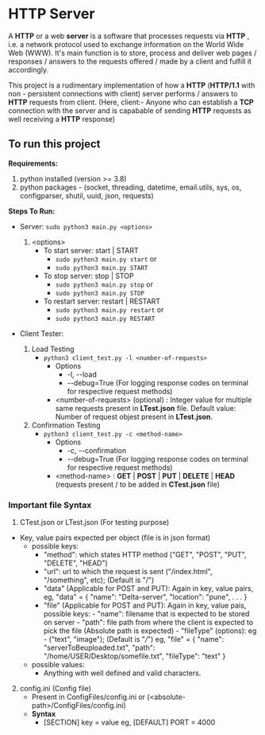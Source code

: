 # HTTP Server

A **HTTP** or a web **server** is a software that processes requests via **HTTP** , i.e. a network protocol used to exchange information on the World Wide Web (WWW). It's main function is to store, process and deliver web pages / responses / answers to the requests offered / made by a client and fulfill it accordingly.

This project is a rudimentary implementation of how a **HTTP** (**HTTP/1.1** with non - persistent connections with client) server performs / answers to **HTTP** requests from client.
(Here, client:- Anyone who can establish a **TCP** connection with the server and is capabable of sending **HTTP** requests as well receiving a **HTTP** response)

## To run this project

**Requirements:**

1. python installed (version >= 3.8)
2. python packages - (socket, threading, datetime, email.utils, sys, os, configparser, shutil, uuid, json, requests)

**Steps To Run:**

- Server:
  `sudo python3 main.py <options>`
    1. \<options>
        - To start server: start | START
            - `sudo python3 main.py start`
            or
            - `sudo python3 main.py START`
        - To stop server: stop | STOP
            - `sudo python3 main.py stop`
            or
            - `sudo python3 main.py STOP`
        - To restart server: restart | RESTART
            - `sudo python3 main.py restart`
            or
            - `sudo python3 main.py RESTART`

- Client Tester:
    1. Load Testing
        - `python3 client_test.py -l <number-of-requests>`
            - Options
                - -l, --load
                - --debug=True (For logging response codes on terminal for respective request methods)
            - \<number-of-requests> (optional) : Integer value for multiple same requests present in **LTest.json** file.
            Default value: Number of request objest present in **LTest.json**.
    2. Confirmation Testing
        - `python3 client_test.py -c <method-name>`
            - Options
                - -c, --confirmation
                - --debug=True (For logging response codes on terminal for respective request methods)
            - \<method-name> : **GET** | **POST** | **PUT** | **DELETE** | **HEAD** (requests present / to be added in **CTest.json** file)

### Important file Syntax

1. CTest.json or LTest.json (For testing purpose)
  - Key, value pairs expected per object (file is in json format)
    - possible keys:
        - "method": which states HTTP method ("GET", "POST", "PUT", "DELETE", "HEAD")
        - "url": url to which the request is sent ("/index.html", "/something", etc); (Default is "/")
        - "data" (Applicable for POST and PUT):
            Again in key, value pairs, eg,
            "data" = {
                "name": "Delta-server",
                "location": "pune",
                .
                .
                .
            }
        - "file" (Applicable for POST and PUT):
            Again in key, value pais, possible keys:
                - "name": filename that is expected to be stored on server
                - "path": file path from where the client is expected to pick the file (Absolute path is expected)
                - "fileType" (options): eg - ("text", "image"); (Default is "*/*")
            eg,
            "file" = {
                "name": "serverToBeuploaded.txt",
                "path": "/home/USER/Desktop/somefile.txt",
                "fileType": "text"
            }
    - possible values:
        - Anything with well defined and valid characters.
2. config.ini (Config file)
    - Present in ConfigFiles/config.ini or (\<absolute-path>/ConfigFiles/config.ini)
    - **Syntax**
        - \[SECTION]
           key = value
           eg,
           \[DEFAULT]
           PORT = 4000
